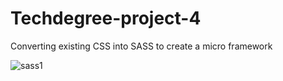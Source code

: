 # Techdegree-project-4
 Converting existing CSS into SASS to create a micro framework


<img src="https://i.ibb.co/M2mWqP8/sass3.png" alt="sass1" border="0">
